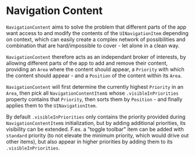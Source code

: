 #  Navigation Content

`NavigationContent` aims to solve the problem that different parts of the app want access to and modify the contents of the `UINavigationItem` depending on context, which can easily create a complex network of possibilities and combination that are hard/impossible to cover - let alone in a clean way.

`NavigationContent` therefore acts as an independant broker of interests, by allowing different parts of the app to add and remove their content, providing an `Area` where the content should appear, a `Priority` with which the content should appear - and a `Position` of the content within its `Area`.

`NavigationContent` will first determine the currently highest `Priority` in an `Area`, then pick all `NavigationContentItem`s whose `.visibleInPriorities` property contains that `Priority`, then sorts them by `Position` - and finally applies them to the `UINavigationItem`.

By default `.visibleInPriorities` only contains the priority provided during `NavigationContentItem`s initialization, but by adding additional priorities, its visibility can be extended. F.ex. a "toggle toolbar" item can be added with `standard` priority (to not elevate the minimum priority, which would drive out other items), but also appear in higher priorities by adding them to its `.visibleInPriorities`. 
